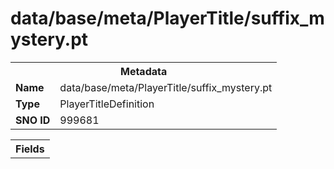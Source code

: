 <h1>data/base/meta/PlayerTitle/suffix_mystery.pt</h1><table><tr><th colspan="100%">Metadata</th></tr><tr><td><b>Name</b></td><td>data/base/meta/PlayerTitle/suffix_mystery.pt</td></tr><tr><td><b>Type</b></td><td>PlayerTitleDefinition</td></tr><tr><td><b>SNO ID</b></td><td>999681</td></tr></table>

<table><tr><th colspan="100%">Fields</th></tr></table>

